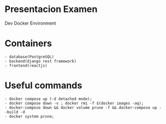 # Presentacion Examen
Dev Docker Environment

# Containers
	- database(PostgreSQL)
	- backend(django rest framework)
	- frontend(reactjs)

# Useful commands
	- docker compose up (-d detached mode);
	- docker compose down -v ; docker rmi -f $(docker images -aq);
	- docker-compose down && docker volume prune -f && docker-compose up --build -d
	- docker system prune;
